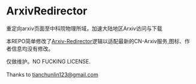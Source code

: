 # ArxivRedirector
重定向arxiv页面至中科院物理所域，加速大陆地区Arxiv访问与下载

本REPO简单修改了[Arxiv-Redirector](https://github.com/foowaa/Arxiv-Redirector)逻辑以适配最新的CN-Arxiv服务,图标、作者信息均没有修改。  

仅做维护。NO FUCKING LICENSE.  
</br>
Thanks to tianchunlin123@gmail.com
